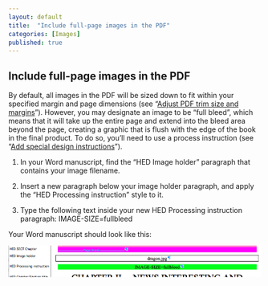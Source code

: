 ```yaml
---
layout: default
title:  "Include full-page images in the PDF"
categories: [Images]
published: true
---
```


<section data-type="chapter" class="hsecchapter" data-hederis-type="hsecchapter" id="pCjaZeGk2"><h1 data-hederis-type="hblkchaptitle" class="hblkchaptitle" id="p3tyyHvfg">Include full-page images in the PDF</h1>
    <p class="hblkp" data-hederis-type="hblkp" id="pC5rB4M1s">By default, all images in the PDF will be sized down to fit within your specified margin and page dimensions (see &#8220;<a href="{% post_url 2019-03-04-19-AdjustPDFtrimsizeandmargins %}" id="pijGKvFoY"><span class="Hyperlink" id="pujM2ydbM">Adjust PDF trim size and margins</span></a>&#8221;). However, you may designate an image to be &#8220;full bleed&#8221;, which means that it will take up the entire page and extend into the bleed area beyond the page, creating a graphic that is flush with the edge of the book in the final product. To do so, you&#8217;ll need to use a process instruction (see &#8220;<a href="{% post_url 2019-03-04-22-Addspecialdesigninstructions %}" id="pAHatbOgD"><span class="Hyperlink" id="pvCTjz9jm">Add special design instructions</span></a>&#8221;).</p>
    <ol class="hwprnum-liststart" data-hederis-type="hwprnum-liststart" id="pI9mkACYo"><li class="hblkoli" data-hederis-type="hblkoli" id="liN06bGJIb"><p class="hblkoli" data-hederis-type="hblkoli" id="pDRIa3msA">In your Word manuscript, find the &#8220;HED Image holder&#8221; paragraph that contains your image filename.</p></li>
    <li class="hblkoli" data-hederis-type="hblkoli" id="lipLicVfgk"><p class="hblkoli" data-hederis-type="hblkoli" id="pswy6a9Aw">Insert a new paragraph below your image holder paragraph, and apply the &#8220;HED Processing instruction&#8221; style to it.</p></li>
    <li class="hblkoli" data-hederis-type="hblkoli" id="linP041ekg"><p class="hblkoli" data-hederis-type="hblkoli" id="pFVX7YmKK">Type the following text inside your new HED Processing instruction paragraph: IMAGE-SIZE=fullbleed</p></li>
    </ol>
    <p class="hblkp" data-hederis-type="hblkp" id="pmnMTXfj1">Your Word manuscript should look like this:</p>
    <img data-hederis-type="hblkimg" class="hblkimg" id="pieZ5cLij" src="/images/fullbleed-1.png"/>
    </section>
    
